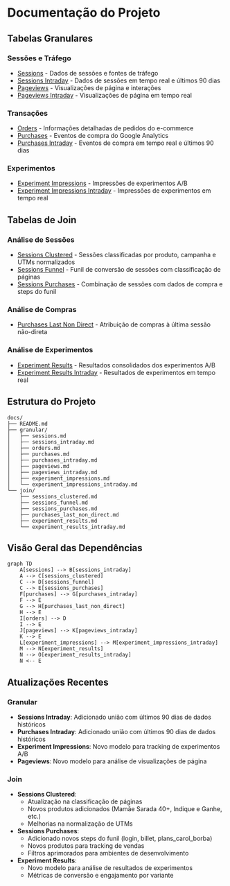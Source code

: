 # Documentação do Projeto

## Tabelas Granulares

### Sessões e Tráfego
- [Sessions](granular/sessions.md) - Dados de sessões e fontes de tráfego
- [Sessions Intraday](granular/sessions_intraday.md) - Dados de sessões em tempo real e últimos 90 dias
- [Pageviews](granular/pageviews.md) - Visualizações de página e interações
- [Pageviews Intraday](granular/pageviews_intraday.md) - Visualizações de página em tempo real

### Transações
- [Orders](granular/orders.md) - Informações detalhadas de pedidos do e-commerce
- [Purchases](granular/purchases.md) - Eventos de compra do Google Analytics
- [Purchases Intraday](granular/purchases_intraday.md) - Eventos de compra em tempo real e últimos 90 dias

### Experimentos
- [Experiment Impressions](granular/experiment_impressions.md) - Impressões de experimentos A/B
- [Experiment Impressions Intraday](granular/experiment_impressions_intraday.md) - Impressões de experimentos em tempo real

## Tabelas de Join

### Análise de Sessões
- [Sessions Clustered](join/sessions_clustered.md) - Sessões classificadas por produto, campanha e UTMs normalizados
- [Sessions Funnel](join/sessions_funnel.md) - Funil de conversão de sessões com classificação de páginas
- [Sessions Purchases](join/sessions_purchases.md) - Combinação de sessões com dados de compra e steps do funil

### Análise de Compras
- [Purchases Last Non Direct](join/purchases_last_non_direct.md) - Atribuição de compras à última sessão não-direta

### Análise de Experimentos
- [Experiment Results](join/experiment_results.md) - Resultados consolidados dos experimentos A/B
- [Experiment Results Intraday](join/experiment_results_intraday.md) - Resultados de experimentos em tempo real

## Estrutura do Projeto 

```
docs/
├── README.md
├── granular/
│   ├── sessions.md
│   ├── sessions_intraday.md
│   ├── orders.md
│   ├── purchases.md
│   ├── purchases_intraday.md
│   ├── pageviews.md
│   ├── pageviews_intraday.md
│   ├── experiment_impressions.md
│   └── experiment_impressions_intraday.md
└── join/
    ├── sessions_clustered.md
    ├── sessions_funnel.md
    ├── sessions_purchases.md
    ├── purchases_last_non_direct.md
    ├── experiment_results.md
    └── experiment_results_intraday.md
```

## Visão Geral das Dependências

```mermaid
graph TD
    A[sessions] --> B[sessions_intraday]
    A --> C[sessions_clustered]
    C --> D[sessions_funnel]
    C --> E[sessions_purchases]
    F[purchases] --> G[purchases_intraday]
    F --> E
    G --> H[purchases_last_non_direct]
    H --> E
    I[orders] --> D
    I --> E
    J[pageviews] --> K[pageviews_intraday]
    K --> E
    L[experiment_impressions] --> M[experiment_impressions_intraday]
    M --> N[experiment_results]
    N --> O[experiment_results_intraday]
    N <-- E
```

## Atualizações Recentes

### Granular
- **Sessions Intraday**: Adicionado união com últimos 90 dias de dados históricos
- **Purchases Intraday**: Adicionado união com últimos 90 dias de dados históricos
- **Experiment Impressions**: Novo modelo para tracking de experimentos A/B
- **Pageviews**: Novo modelo para análise de visualizações de página

### Join
- **Sessions Clustered**: 
  - Atualização na classificação de páginas
  - Novos produtos adicionados (Mamãe Sarada 40+, Indique e Ganhe, etc.)
  - Melhorias na normalização de UTMs
- **Sessions Purchases**:
  - Adicionado novos steps do funil (login, billet, plans_carol_borba)
  - Novos produtos para tracking de vendas
  - Filtros aprimorados para ambientes de desenvolvimento
- **Experiment Results**:
  - Novo modelo para análise de resultados de experimentos
  - Métricas de conversão e engajamento por variante 